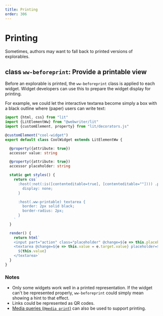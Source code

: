 ```yaml
---
title: Printing
order: 306
---
```


# Printing
Sometimes, authors may want to fall back to printed versions of explorables.


## class `ww-beforeprint`: Provide a printable view
Before an explorable is printed, the `ww-beforeprint` class is applied to each widget. Widget developers can use this to prepare the widget display for printing.

For example, we could let the interactive textarea become simply a box with a black outline where (paper) users can write text:

```ts
import {html, css} from "lit"
import {LitElementWw} from "@webwriter/lit"
import {customElement, property} from "lit/decorators.js"

@customElement("cool-widget")
export default class CoolWidget extends LitElementWw {

  @property({attribute: true})
  accessor value: string

  @property({attribute: true})
  accessor placeholder: string

  static get styles() {
    return css`
      :host(:not(:is([contenteditable=true], [contenteditable=""]))) .placeholder {
        display: none;
      }

      :host(.ww-printable) textarea {
        border: 2px solid black;
        border-radius: 2px;
      }
    `
  }

  render() {
    return html`
    <input part="action" class="placeholder" @change=${e => this.placeholder = e.target.value}></input>
    <textarea @change=${e => this.value = e.target.value} placeholder=${this.placeholder}>
      ${this.value}
    </textarea>`
  }
}
```

### Notes
- Only some widgets work well in a printed representation. If the widget can't be represented properly, `ww-beforeprint` could simply mean showing a hint to that effect.
- Links could be represented as QR codes.
- [Media queries (`@media print`)](https://developer.mozilla.org/en-US/docs/Web/CSS/Media_Queries) can also be used to support printing.